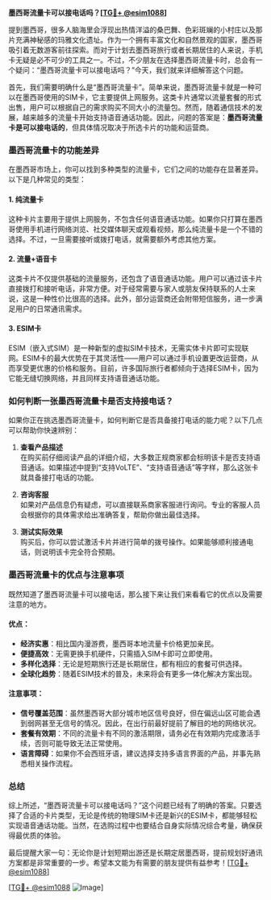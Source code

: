 **墨西哥流量卡可以接电话吗？[[TG💪+ @esim1088](https://t.me/s/esim1088)]**

提到墨西哥，很多人脑海里会浮现出热情洋溢的桑巴舞、色彩斑斓的小村庄以及那片充满神秘感的玛雅文化遗址。作为一个拥有丰富文化和自然景观的国家，墨西哥吸引着无数游客前往探索。而对于计划去墨西哥旅行或者长期居住的人来说，手机卡无疑是必不可少的工具之一。不过，不少朋友在选择墨西哥流量卡时，总会有一个疑问：“墨西哥流量卡可以接电话吗？”今天，我们就来详细解答这个问题。

首先，我们需要明确什么是“墨西哥流量卡”。简单来说，墨西哥流量卡就是一种可以在墨西哥使用的SIM卡，它主要提供上网服务。这类卡片通常以流量套餐的形式出售，用户可以根据自己的需求购买不同大小的流量包。然而，随着通信技术的发展，越来越多的流量卡开始支持语音通话功能。因此，问题的答案是：**墨西哥流量卡是可以接电话的**，但具体情况取决于所选卡片的功能和运营商。

### 墨西哥流量卡的功能差异

在墨西哥市场上，你可以找到多种类型的流量卡，它们之间的功能存在显著差异。以下是几种常见的类型：

#### 1. 纯流量卡
这种卡片主要用于提供上网服务，不包含任何语音通话功能。如果你只打算在墨西哥使用手机进行网络浏览、社交媒体聊天或观看视频，那么纯流量卡是一个不错的选择。不过，一旦需要接听或拨打电话，就需要额外考虑其他方案。

#### 2. 流量+语音卡
这类卡片不仅提供基础的流量服务，还包含了语音通话功能。用户可以通过该卡片直接拨打和接听电话，非常方便。对于经常需要与家人或朋友保持联系的人士来说，这是一种性价比很高的选择。此外，部分运营商还会附带短信服务，进一步满足用户的日常通讯需求。

#### 3. ESIM卡
ESIM（嵌入式SIM）是一种新型的虚拟SIM卡技术，无需实体卡片即可实现联网。ESIM卡的最大优势在于其灵活性——用户可以通过手机设置更改运营商，从而享受更优惠的价格和服务。目前，许多国际旅行者都倾向于选择ESIM卡，因为它能无缝切换网络，并且同样支持语音通话功能。

### 如何判断一张墨西哥流量卡是否支持接电话？

如果你正在挑选墨西哥流量卡，如何判断它是否具备接打电话的能力呢？以下几点可以帮助你快速辨别：

1. **查看产品描述**  
   在购买前仔细阅读产品的详细介绍，大多数正规商家都会标明该卡是否支持语音通话。如果描述中提到“支持VoLTE”、“支持语音通话”等字样，那么这张卡就具备接打电话的功能。

2. **咨询客服**  
   如果对产品信息仍有疑虑，可以直接联系商家客服进行询问。专业的客服人员会根据你的具体需求给出准确答复，帮助你做出最佳选择。

3. **测试实际效果**  
   购买后，你可以尝试激活卡片并进行简单的拨号操作。如果能够顺利接通电话，则说明该卡完全符合预期。

### 墨西哥流量卡的优点与注意事项

既然知道了墨西哥流量卡可以接电话，那么接下来让我们来看看它的优点以及需要注意的地方。

#### 优点：
- **经济实惠**：相比国内漫游费，墨西哥本地流量卡价格更加亲民。
- **便捷高效**：无需更换手机硬件，只需插入SIM卡即可立即使用。
- **多样化选择**：无论是短期旅行还是长期居住，都有相应的套餐可供选择。
- **全球化趋势**：随着ESIM技术的普及，未来将会有更多一体化解决方案出现。

#### 注意事项：
- **信号覆盖范围**：虽然墨西哥大部分城市地区信号良好，但在偏远山区可能会遇到弱网甚至无信号的情况。因此，在出行前最好提前了解目的地的网络状况。
- **套餐有效期**：不同的流量卡有不同的激活期限，请务必在有效期内完成激活手续，否则可能导致无法正常使用。
- **语言障碍**：如果你不会西班牙语，建议选择支持多语言界面的产品，并事先熟悉相关操作流程。

### 总结

综上所述，“墨西哥流量卡可以接电话吗？”这个问题已经有了明确的答案。只要选择了合适的卡片类型，无论是传统的物理SIM卡还是新兴的ESIM卡，都能够轻松实现语音通话功能。当然，在选购过程中也要结合自身实际情况综合考量，确保获得最优质的体验。

最后提醒大家一句：无论你是计划短期出游还是长期定居墨西哥，提前规划好通讯方案都是非常重要的一步。希望本文能为有需要的朋友提供有益参考！[[TG💪+ @esim1088](https://t.me/s/esim1088)]

[[TG💪+ @esim1088](https://t.me/s/esim1088) ![Image](https://i.postimg.cc/4NQfJmqS/Snipaste-2025-05-13-00-14-12.png)]